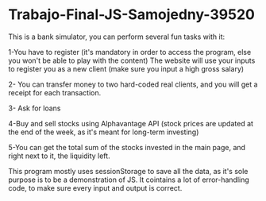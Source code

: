 # Trabajo-Final-JS-Samojedny-39520

This is a bank simulator, you can perform several fun tasks with it: 

1-You have to register (it's mandatory in order to access the program, else you won't be able to play with the content)
The website will use your inputs to register you as a new client (make sure you input a high gross salary)

2- You can transfer money to two hard-coded real clients, and you will get a receipt for each transaction.

3- Ask for loans

4-Buy and sell stocks using Alphavantage API (stock prices are updated at the end of the week, as it's meant for long-term investing)

5-You can get the total sum of the stocks invested in the main page, and right next to it, the liquidity left.

This program mostly uses sessionStorage to save all the data, as it's sole purpose is to be a demonstration of JS.
It cointains a lot of error-handling code, to make sure every input and output is correct.

